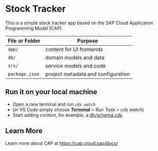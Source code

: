# Stock Tracker

This is a simple stock tracker app based on the SAP Cloud Application Programming Model (CAP).

File or Folder | Purpose
---------|----------
`app/` | content for UI frontends 
`db/` |  domain models and data 
`srv/` |  service models and code
`package.json` | project metadata and configuration



## Run it on your local machine

- Open a new terminal and run `cds watch` 
- (in VS Code simply choose _**Terminal** > Run Task > cds watch_)
- Start adding content, for example, a [db/schema.cds](db/schema.cds).


## Learn More

Learn more about CAP at https://cap.cloud.sap/docs/
